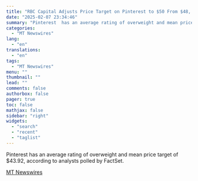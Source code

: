 ```yaml
---
title: "RBC Capital Adjusts Price Target on Pinterest to $50 From $48, Keeps Outperform Rating"
date: "2025-02-07 23:34:46"
summary: "Pinterest  has an average rating of overweight and mean price target of $43.92, according to analysts polled by FactSet."
categories:
  - "MT Newswires"
lang:
  - "en"
translations:
  - "en"
tags:
  - "MT Newswires"
menu: ""
thumbnail: ""
lead: ""
comments: false
authorbox: false
pager: true
toc: false
mathjax: false
sidebar: "right"
widgets:
  - "search"
  - "recent"
  - "taglist"
---
```


Pinterest has an average rating of overweight and mean price target of $43.92, according to analysts polled by FactSet.

[MT Newswires](https://www.tradingview.com/news/mtnewswires.com:20250207:A3312683:0/)

